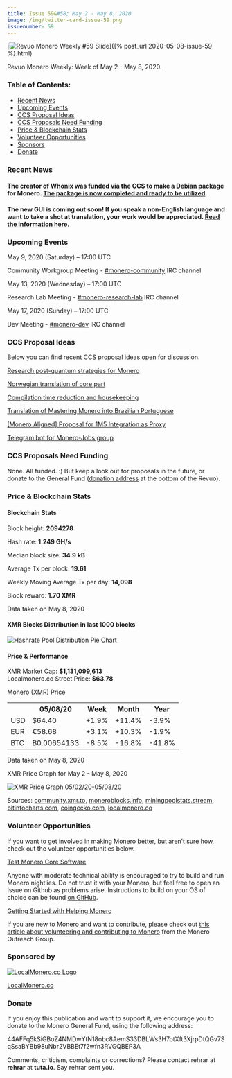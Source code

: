 ```yaml
---
title: Issue 59&#58; May 2 - May 8, 2020
image: /img/twitter-card-issue-59.png
issuenumber: 59
---
```

[<img src="/img/img-issue59.png" alt="Revuo Monero Weekly #59 Slide" class="img-lead">]({% post_url 2020-05-08-issue-59 %}.html)

<p class="text-lead">Revuo Monero Weekly: Week of May 2 - May 8, 2020.</p>
<!--more-->

<h3>Table of Contents:</h3>
<ul class="contents">
    <li><a href="#news">Recent News</a></li>
    <li><a href="#events">Upcoming Events</a></li>
    <li><a href="#ideas">CCS Proposal Ideas</a></li>
    <li><a href="#proposals">CCS Proposals Need Funding</a></li>
    <li><a href="#stats">Price & Blockchain Stats</a></li>
    <li><a href="#volunteer">Volunteer Opportunities</a></li>
    <li><a href="#sponsor">Sponsors</a></li>
    <li><a href="#donate">Donate</a></li>
</ul>

<h3 id="news">Recent News</h3>

<div class="newsbyte">
    <h4>The creator of Whonix was funded via the CCS to make a Debian package for Monero. <a href="https://github.com/Whonix/monero-gui" target="_blank">The package is now completed and ready to be utilized</a>.</h4>
</div>

<div class="newsbyte">
    <h4>The new GUI is coming out soon! If you speak a non-English language and want to take a shot at translation, your work would be appreciated. <a href="https://www.reddit.com/r/Monero/comments/gf8js7/call_for_translators_new_gui_release_approaching/" target="_blank">Read the information here</a>.</h4>
</div>

<h3 id="events">Upcoming Events</h3>

<div class="event">
    <p class="date" markdown="1">May 9, 2020 (Saturday) – 17:00 UTC</p>
    <p markdown="1">Community Workgroup Meeting - <a href="irc://chat.freenode.net/#monero-community" target="_blank">#monero-community</a> IRC channel</p>
</div>

<div class="event">
    <p class="date" markdown="1">May 13, 2020 (Wednesday) – 17:00 UTC</p>
    <p markdown="1">Research Lab Meeting - <a href="irc://chat.freenode.net/#monero-research-lab" target="_blank">#monero-research-lab</a> IRC channel</p>
</div>

<div class="event">
    <p class="date" markdown="1">May 17, 2020 (Sunday) – 17:00 UTC</p>
    <p markdown="1">Dev Meeting - <a href="irc://chat.freenode.net/#monero-dev" target="_blank">#monero-dev</a> IRC channel</p>
</div>

<h3 id="ideas">CCS Proposal Ideas</h3>

<p>Below you can find recent CCS proposal ideas open for discussion.</p>

<div class="proposal">
<p><a href="https://repo.getmonero.org/monero-project/ccs-proposals/-/merge_requests/142" target="_blank">Research post-quantum strategies for Monero</a></p>
</div>

<div class="proposal">
<p><a href="https://repo.getmonero.org/monero-project/ccs-proposals/-/merge_requests/141" target="_blank">Norwegian translation of core part</a></p>
</div>

<div class="proposal">
<p><a href="https://repo.getmonero.org/monero-project/ccs-proposals/-/merge_requests/138" target="_blank">Compilation time reduction and housekeeping</a></p>
</div>

<div class="proposal">
<p><a href="https://repo.getmonero.org/monero-project/ccs-proposals/-/merge_requests/137" target="_blank">Translation of Mastering Monero into Brazilian Portuguese</a></p>
</div>

<div class="proposal">
<p><a href="https://repo.getmonero.org/monero-project/ccs-proposals/-/merge_requests/127" target="_blank">[Monero Aligned] Proposal for 1M5 Integration as Proxy</a></p>
</div>

<div class="proposal">
<p><a href="https://repo.getmonero.org/monero-project/ccs-proposals/merge_requests/91" target="_blank">Telegram bot for Monero-Jobs group</a></p>
</div>

<h3 id="proposals">CCS Proposals Need Funding</h3>

None. All funded. :) But keep a look out for proposals in the future, or donate to the General Fund (<a href="#donate">donation address</a> at the bottom of the Revuo).

<h3 id="stats">Price & Blockchain Stats</h3>

<h4 class="stat">Blockchain Stats</h4>

<div class="bcstats">
    <p>Block height: <b>2094278</b></p>
    <p>Hash rate: <b>1.249 GH/s</b></p>
    <p>Median block size: <b>34.9 kB</b></p>
    <p>Average Tx per block: <b>19.61</b></p>
    <p>Weekly Moving Average Tx per day: <b>14,098</b></p>
    <p>Block reward: <b>1.70 XMR</b></p>
</div>
<p class="note">Data taken on May 8, 2020</p>

<h4 class="stat">XMR Blocks Distribution in last 1000 blocks</h4>
<p><img src="/img/hashrate-pool-distribution-0508.png" alt="Hashrate Pool Distribution Pie Chart"/></p>

<h4 class="stat">Price & Performance</h4>

<div class="price-intro">XMR Market Cap: <b>$1,131,099,613</b><br>Localmonero.co Street Price: <b>$63.78</b></div>

<p class="table-title">Monero (XMR) Price</p>
<table class="price-table">
  <tr class="row1">
    <th></th>
    <th>05/08/20</th>
    <th>Week</th>
    <th>Month</th>
    <th>Year</th>
  </tr>
  <tr>
    <td data-th="XMR to">USD</td>
    <td data-th="05/08/20">$64.40</td>
    <td data-th="Week" class="green">+1.9%</td>
    <td data-th="Month" class="green">+11.4%</td>
    <td data-th="Year" class="red">-3.9%</td>
  </tr>
  <tr class="row3">
    <td data-th="XMR to">EUR</td>
    <td data-th="05/08/20">€58.68</td>
    <td data-th="Week" class="green">+3.1%</td>
    <td data-th="Month" class="green">+10.3%</td>
    <td data-th="Year" class="red">-1.9%</td>
  </tr>
  <tr>
    <td data-th="XMR to">BTC</td>
    <td data-th="05/08/20">B0.00654133</td>
    <td data-th="Week" class="red">-8.5%</td>
    <td data-th="Month" class="red">-16.8%</td>
    <td data-th="Year" class="red">-41.8%</td>
  </tr>
</table>
<p class="note">Data taken on May 8, 2020</p>

<p class="table-title">XMR Price Graph for May 2 - May 8, 2020</p>

![XMR Price Graph 05/02/20-05/08/20](/img/weekly-chart-0508.png "XMR Price Graph 05/02/20-05/08/20") 

Sources: <a href="https://community.xmr.to/explorer/mainnet/" target="_blank">community.xmr.to</a>, <a href="https://moneroblocks.info/stats/transaction-stats" target="_blank">moneroblocks.info</a>, <a href="https://miningpoolstats.stream/monero" target="_blank">miningpoolstats.stream</a>, <a href="https://bitinfocharts.com/monero/" target="_blank">bitinfocharts.com</a>, <a href="https://www.coingecko.com/" target="_blank">coingecko.com</a>, <a href="https://localmonero.co/" target="_blank">localmonero.co</a>

<h3 id="volunteer">Volunteer Opportunities</h3>

<p>If you want to get involved in making Monero better, but aren’t sure how, check out the volunteer opportunities below.</p>

<div class="newsbyte">
    <p class="date"><a href="https://github.com/monero-project/monero" target="_blank">Test Monero Core Software</a></p>
    <p>Anyone with moderate technical ability is encouraged to try to build and run Monero nightlies. Do not trust it with your Monero, but feel free to open an Issue on Github as problems arise. Instructions to build on your OS of choice can be found <a href="https://github.com/monero-project/monero#compiling-monero-from-source" target="_blank">on GitHub</a>. </p>
</div>

<div class="newsbyte">
    <p class="date"><a href="https://github.com/monero-project/monero" target="_blank">Getting Started with Helping Monero</a></p>
    <p>If you are new to Monero and want to contribute, please check out <a href="https://www.monerooutreach.org/stories/getting-started-helping-monero.php" target="_blank">this article about volunteering and contributing to Monero</a> from the Monero Outreach Group. </p>
</div>

<h3 id="sponsor">Sponsored by</h3>

<p><a href="https://localmonero.co/" target="_blank"><img src="/img/localmonero-logo.png" alt="LocalMonero.co Logo" class="localmonero"></a></p>

<p class="text-center"><a href="https://localmonero.co/" target="_blank">LocalMonero.co</a></p>

<h3 id="donate">Donate</h3>

<p markdown="1">If you enjoy this publication and want to support it, we encourage you to donate to the Monero General Fund, using the following address:</p>

<p class="address" markdown="1">44AFFq5kSiGBoZ4NMDwYtN18obc8AemS33DBLWs3H7otXft3XjrpDtQGv7SqSsaBYBb98uNbr2VBBEt7f2wfn3RVGQBEP3A</p>

<!--p><a href="monero:44AFFq5kSiGBoZ4NMDwYtN18obc8AemS33DBLWs3H7otXft3XjrpDtQGv7SqSsaBYBb98uNbr2VBBEt7f2wfn3RVGQBEP3A" class="qr"><img src="/img/donate-monero.png"></a></p-->

Comments, criticism, complaints or corrections? Please contact rehrar at **rehrar** at **tuta.io**. Say rehrar sent you.